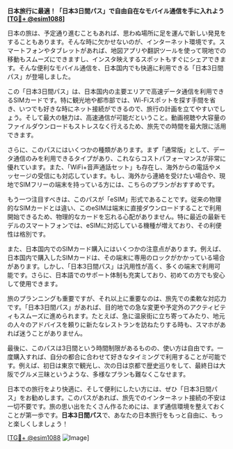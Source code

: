**日本旅行に最適！「日本3日間パス」で自由自在なモバイル通信を手に入れよう[[TG💪+ @esim1088](https://t.me/s/esim1088)]**

日本の旅は、予定通り進むこともあれば、思わぬ場所に足を運んで新しい発見をすることもあります。そんな時に欠かせないのが、インターネット環境です。スマートフォンやタブレットがあれば、地図アプリや翻訳ツールを使って現地での移動もスムーズにできますし、インスタ映えするスポットもすぐにシェアできます。そんな便利なモバイル通信を、日本国内でも快適に利用できる「日本3日間パス」が登場しました。

この「日本3日間パス」は、日本国内の主要エリアで高速データ通信を利用できるSIMカードです。特に観光地や都市部では、Wi-Fiスポットを探す手間を省き、いつでも好きな時にネット接続ができるので、旅行の計画を立てやすいでしょう。そして最大の魅力は、高速通信が可能だということ。動画視聴や大容量のファイルダウンロードもストレスなく行えるため、旅先での時間を最大限に活用できます。

さらに、このパスにはいくつかの種類があります。まず「通常版」として、データ通信のみを利用できるタイプがあり、これならコストパフォーマンスが非常に優れています。また、「WiFi+音声通話セット」も存在し、海外からの電話やメッセージの受信にも対応しています。もし、海外から連絡を受けたい場合や、現地でSIMフリーの端末を持っている方には、こちらのプランがおすすめです。

もう一つ注目すべきは、このパスが「eSIM」形式であることです。従来の物理的なSIMカードとは違い、このeSIMは端末に直接ダウンロードすることで利用開始できるため、物理的なカードを忘れる心配がありません。特に最近の最新モデルのスマートフォンでは、eSIMに対応している機種が増えており、その利便性は格別です。

また、日本国内でのSIMカード購入にはいくつかの注意点があります。例えば、日本国内で購入したSIMカードは、その端末に専用のロックがかかっている場合があります。しかし、「日本3日間パス」は汎用性が高く、多くの端末で利用可能です。さらに、日本語でのサポート体制も充実しており、初めての方でも安心して使用できます。

旅のプランニングも重要ですが、それ以上に重要なのは、旅先での柔軟な対応力です。「日本3日間パス」があれば、目的地での急な変更や予定外のアクティビティもスムーズに進められます。たとえば、急に温泉街に立ち寄ってみたり、地元の人々のアドバイスを頼りに新たなレストランを訪ねたりする時も、スマホがあれば迷うことがありません。

最後に、このパスは3日間という時間制限があるものの、使い方は自由です。一度購入すれば、自分の都合に合わせて好きなタイミングで利用することが可能です。例えば、初日は東京で観光し、次の日は京都で歴史巡りをして、最終日は大阪でグルメ三昧というような、多様なプランも難なくこなせます。

日本での旅行をより快適に、そして便利にしたい方には、ぜひ「日本3日間パス」をお勧めします。このパスがあれば、旅先でのインターネット接続の不安は一切不要です。旅の思い出をたくさん作るためには、まず通信環境を整えておくことが第一歩です。**日本3日間パス**で、あなたの日本旅行をもっと自由に、もっと楽しくしましょう！

[[TG💪+ @esim1088](https://t.me/s/esim1088) ![Image](https://i.postimg.cc/Y0z9fWf4/image.png)]
